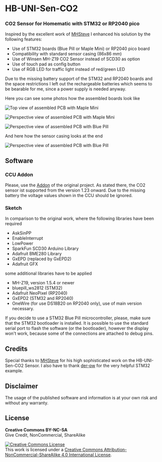 # HB-UNI-Sen-CO2

### CO2 Sensor for Homematic with STM32 or RP2040 pico

Inspired by the excellent work of [MHSteve](https://github.com/HMSteve/HB-UNI-Sen-CO2/blob/main/README.md) I enhanced his solution by the following features:
- Use of STM32 boards (Blue Pill or Maple Mini) or RP2040 pico board
- Compatibility with standard sensor casing (86x86 mm)
- Use of Winsen MH-Z19 CO2 Sensor instead of SCD30 as option
- Use of touch pad as config button
- Use of RGB LED for traffic light instead of red/green LED

Due to the missing battery support of the STM32 and RP2040 boards and the space restrictions I left out the rechargeable batteries which seems to be bearable for me, since a power supply is needed anyway.

Here you can see some photos how the assembled boards look like

![Top view of assembled PCB with Maple Mini](https://github.com/bestfan/HB-UNI-Sen-CO2-STM32/blob/main/Pictures/maplemini_topview.jpg)

![Perspective view of assembled PCB with Maple Mini](https://github.com/bestfan/HB-UNI-Sen-CO2-STM32/blob/main/Pictures/maplemini_perspective.jpg)

![Perspective view of assembled PCB with Blue Pill](https://github.com/bestfan/HB-UNI-Sen-CO2-STM32/blob/main/Pictures/bluepill_perspective.jpg)

And here how the sensor casing looks at the end

![Perspective view of assembled PCB with Blue Pill](https://github.com/bestfan/HB-UNI-Sen-CO2-STM32/blob/main/Pictures/casing_perspective.jpg)


## Software

### CCU Addon

Please, use the [Addon](https://github.com/HMSteve/SG-HB-Devices-Addon/raw/master/CCU_RM/sg-hb-devices-addon.tgz) of the original project. As stated there, the CO2 sensor ist supported from the version 1.23 onward. Due to the missing battery the voltage values shown in the CCU should be ignored.

### Sketch

In comparison to the original work, where the following libraries have been required
- AskSinPP
- EnableInterrupt
- LowPower
- SparkFun SCD30 Arduino Library
- Adafruit BME280 Library
- GxEPD (replaced by GxEPD2)
- Adafruit GFX

some additional libraries have to be applied
- MH-Z19, version 1.5.4 or newer
- bluepill_ws2812 (STM32)
- Adafruit NeoPixel (RP2040)
- GxEPD2 (STM32 and RP2040)
- OneWire (for use DS18B20 on RP2040 only), use of main version necessary.

If you decide to use a STM32 Blue Pill microcontroller, please, make sure that the STM32 bootloader is installed. It is possible to use the standard serial port to flash the software (or the bootloader), however the display won't work, because some of the connections are attached to debug pins.

## Credits

Special thanks to [MHSteve](https://github.com/HMSteve/HB-UNI-Sen-CO2/blob/main/README.md) for his high sophisticated work on the HB-UNI-Sen-CO2 Sensor. I also have to thank [der-pw](https://github.com/der-pw/hm_stm32_2ch_dimmer) for the very helpful STM32 example.

## Disclaimer

The usage of the published software and information is at your own risk and without any warranty.

## License

**Creative Commons BY-NC-SA**<br>
Give Credit, NonCommercial, ShareAlike

<a rel="license" href="http://creativecommons.org/licenses/by-nc-sa/4.0/"><img alt="Creative Commons License" style="border-width:0" src="https://mirrors.creativecommons.org/presskit/buttons/88x31/svg/by-nc-sa.eu.svg" /></a><br />This work is licensed under a <a rel="license" href="http://creativecommons.org/licenses/by-nc-sa/4.0/">Creative Commons Attribution-NonCommercial-ShareAlike 4.0 International License</a>.

